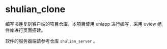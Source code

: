 # shulian_clone

编写书连复刻客户端的项目仓库，本项目使用 uniapp 进行编写，采用 uview 组件库进行页面搭建。

软件的服务器端请参考仓库 `shulian_server` 。